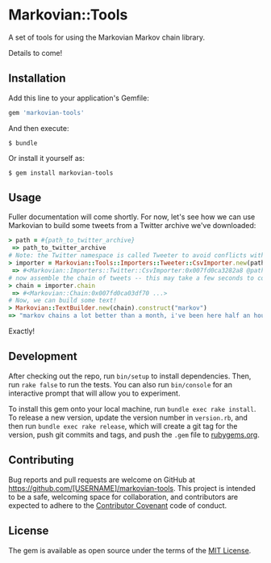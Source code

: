 # Markovian::Tools

A set of tools for using the Markovian Markov chain library.

Details to come!

## Installation

Add this line to your application's Gemfile:

```ruby
gem 'markovian-tools'
```

And then execute:

    $ bundle

Or install it yourself as:

    $ gem install markovian-tools

## Usage

Fuller documentation will come shortly. For now, let's see how we can use Markovian to build some tweets from a Twitter archive we've downloaded:

```ruby
> path = #{path_to_twitter_archive}
 => path_to_twitter_archive
# Note: the Twitter namespace is called Tweeter to avoid conflicts with the Twitter gem.
> importer = Markovian::Tools::Importers::Tweeter::CsvImporter.new(path)
 => #<Markovian::Importers::Twitter::CsvImporter:0x007fd0ca3282a8 @path=path_to_twitter_archive>
# now assemble the chain of tweets -- this may take a few seconds to compile
> chain = importer.chain
 => #<Markovian::Chain:0x007fd0ca03df70 ...>
# Now, we can build some text!
> Markovian::TextBuilder.new(chain).construct("markov")
=> "markov chains a lot better than a month, i've been here half an hour of night when you can get behind belgium for the offline train journey"
```

Exactly!

## Development

After checking out the repo, run `bin/setup` to install dependencies. Then, run `rake false` to run the tests. You can also run `bin/console` for an interactive prompt that will allow you to experiment.

To install this gem onto your local machine, run `bundle exec rake install`. To release a new version, update the version number in `version.rb`, and then run `bundle exec rake release`, which will create a git tag for the version, push git commits and tags, and push the `.gem` file to [rubygems.org](https://rubygems.org).

## Contributing

Bug reports and pull requests are welcome on GitHub at https://github.com/[USERNAME]/markovian-tools. This project is intended to be a safe, welcoming space for collaboration, and contributors are expected to adhere to the [Contributor Covenant](contributor-covenant.org) code of conduct.


## License

The gem is available as open source under the terms of the [MIT License](http://opensource.org/licenses/MIT).

